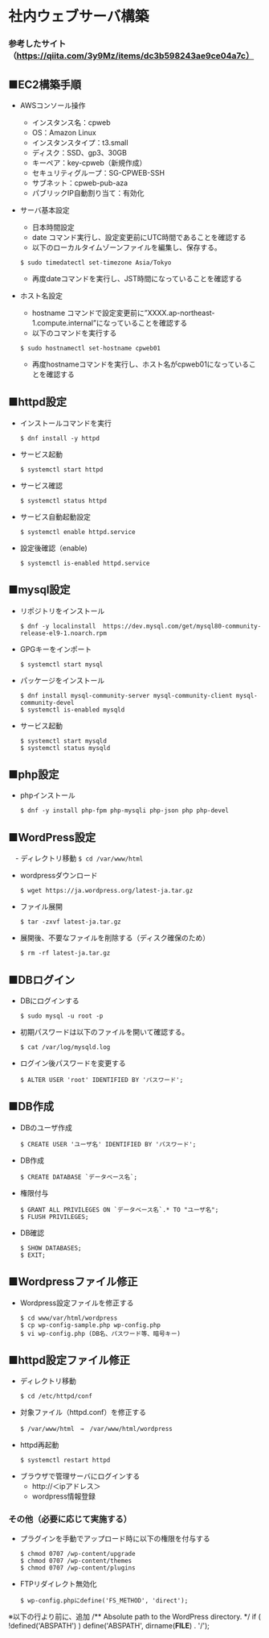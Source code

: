 # 社内ウェブサーバ構築
### 参考したサイト（https://qiita.com/3y9Mz/items/dc3b598243ae9ce04a7c）


## ■EC2構築手順
- AWSコンソール操作
	- インスタンス名：cpweb
	- OS：Amazon Linux
	- インスタンスタイプ：t3.small
	- ディスク：SSD、gp3、30GB
	- キーペア：key-cpweb（新規作成）
	- セキュリティグループ：SG-CPWEB-SSH
	- サブネット：cpweb-pub-aza
	- パブリックIP自動割り当て：有効化
	
- サーバ基本設定
	- 日本時間設定
	- date コマンド実行し、設定変更前にUTC時間であることを確認する
	-  以下のローカルタイムゾーンファイルを編集し、保存する。
   	```
   	$ sudo timedatectl set-timezone Asia/Tokyo
   	```
	- 再度dateコマンドを実行し、JST時間になっていることを確認する


- ホスト名設定
	- hostname コマンドで設定変更前に”XXXX.ap-northeast-1.compute.internal”になっていることを確認する
	- 以下のコマンドを実行する
   	```
   	$ sudo hostnamectl set-hostname cpweb01
   	```
	- 再度hostnameコマンドを実行し、ホスト名がcpweb01になっていることを確認する
## ■httpd設定
- インストールコマンドを実行
   	```
   	$ dnf install -y httpd
	```
- サービス起動
	```
	$ systemctl start httpd
	```
- サービス確認
	```
	$ systemctl status httpd
	```
- サービス自動起動設定
	```
	$ systemctl enable httpd.service
	```
- 設定後確認（enable)
	```
	$ systemctl is-enabled httpd.service
	```
## ■mysql設定
- リポジトリをインストール
	```
	$ dnf -y localinstall  https://dev.mysql.com/get/mysql80-community-release-el9-1.noarch.rpm
	```
- GPGキーをインポート
	```
	$ systemctl start mysql
 	```
- パッケージをインストール
	```
	$ dnf install mysql-community-server mysql-community-client mysql-community-devel
	$ systemctl is-enabled mysqld
	```
- サービス起動
	```
 	$ systemctl start mysqld
	$ systemctl status mysqld
	```
## ■php設定
- phpインストール
	```
	$ dnf -y install php-fpm php-mysqli php-json php php-devel
	```
## ■WordPress設定
　- ディレクトリ移動
	```
	$ cd /var/www/html
	```
- wordpressダウンロード
	```
	$ wget https://ja.wordpress.org/latest-ja.tar.gz
	```
- ファイル展開
	```
 	$ tar -zxvf latest-ja.tar.gz
	```
- 展開後、不要なファイルを削除する（ディスク確保のため）
	```
 	$ rm -rf latest-ja.tar.gz
	```
## ■DBログイン
- DBにログインする
	```
	$ sudo mysql -u root -p
	```
- 初期パスワードは以下のファイルを開いて確認する。
	```
	$ cat /var/log/mysqld.log
	```
- ログイン後パスワードを変更する
	```
 	$ ALTER USER 'root' IDENTIFIED BY 'パスワード';
	```
## ■DB作成
- DBのユーザ作成
	```
	$ CREATE USER 'ユーザ名' IDENTIFIED BY 'パスワード';
	```
- DB作成
	```
	$ CREATE DATABASE `データベース名`;
	```
- 権限付与
	```
	$ GRANT ALL PRIVILEGES ON `データベース名`.* TO "ユーザ名";
 	$ FLUSH PRIVILEGES;
	```
- DB確認
	```
	$ SHOW DATABASES;
	$ EXIT;
	```
## ■Wordpressファイル修正
- Wordpress設定ファイルを修正する
	```
	$ cd www/var/html/wordpress
	$ cp wp-config-sample.php wp-config.php
	$ vi wp-config.php (DB名、パスワード等、暗号キー)
	```
## ■httpd設定ファイル修正
- ディレクトリ移動
	```
 	$ cd /etc/httpd/conf
	```
- 対象ファイル（httpd.conf）を修正する
	```
	$ /var/www/html　→　/var/www/html/wordpress
	```
- httpd再起動
	```
	$ systemctl restart httpd
	```
- ブラウザで管理サーバにログインする
	- http://＜ipアドレス＞
	- wordpress情報登録



### その他（必要に応じて実施する）
- プラグインを手動でアップロード時に以下の権限を付与する
	```
	$ chmod 0707 /wp-content/upgrade
	$ chmod 0707 /wp-content/themes
	$ chmod 0707 /wp-content/plugins
	```
- FTPリダイレクト無効化
	```
	$ wp-config.phpにdefine('FS_METHOD', 'direct');
	```

※以下の行より前に、追加
/** Absolute path to the WordPress directory. */
if ( !defined('ABSPATH') )
    define('ABSPATH', dirname(__FILE__) . '/');






